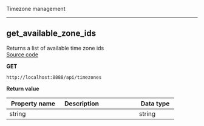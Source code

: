 Timezone management  


___  
## get_available_zone_ids  
Returns a list of available time zone ids  
[Source code](https://github.com/dqops/dqo/blob/develop/distribution/python/dqops/client/api/timezones/get_available_zone_ids.py)
  

**GET**
```
http://localhost:8888/api/timezones  
```

**Return value**  
  
|&nbsp;Property&nbsp;name&nbsp;|&nbsp;Description&nbsp;&nbsp;&nbsp;&nbsp;&nbsp;&nbsp;&nbsp;&nbsp;&nbsp;&nbsp;&nbsp;&nbsp;&nbsp;&nbsp;&nbsp;&nbsp;&nbsp;&nbsp;&nbsp;&nbsp;&nbsp;|&nbsp;Data&nbsp;type&nbsp;|
|---------------|---------------------------------|-----------|
|string||string|








